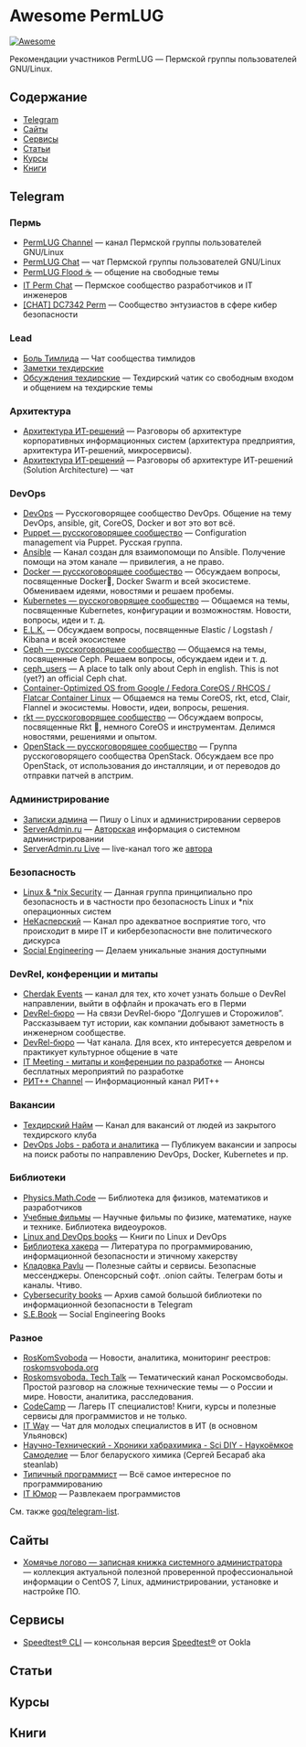 # Awesome PermLUG

[![Awesome](https://awesome.re/badge.svg)](https://awesome.re)

Рекомендации участников PermLUG — Пермской группы пользователей GNU/Linux.

## Содержание
- [Telegram](#telegram)
- [Сайты](#сайты)
- [Сервисы](#сервисы)
- [Статьи](#статьи)
- [Курсы](#курсы)
- [Книги](#книги)

## Telegram
### Пермь
- [PermLUG Channel](https://t.me/permlug) — канал Пермской группы пользователей GNU/Linux
- [PermLUG Chat](https://t.me/permlug_chat) — чат Пермской группы пользователей GNU/Linux
- [PermLUG Flood ☕️](https://t.me/permlug_flood) — общение на свободные темы
- [IT Реrm Сhаt](https://t.me/itperm_chat) — Пepмcкое сообщество разработчиков и IT инженеров
- [[CHAT] DC7342 Perm](https://t.me/dc7342) — Сообщество энтузиастов в сфере кибер безопасности
### Lead
- [Боль Тимлида](https://t.me/TeamLeadTalks) — Чат сообщества тимлидов
- [Заметки техдирские](https://t.me/ctorecords)
- [Обсуждения техдирские](https://t.me/ctorecordschat) — Техдирский чатик со свободным входом и общением на техдирские темы
### Архитектура
- [Архитектура ИТ-решений](https://t.me/it_arch) — Разговоры об архитектуре корпоративных информационных систем (архитектура предприятия, архитектура ИТ-решений, микросервисы).
- [Архитектура ИТ-решений](https://t.me/itarchitect) — Разговоры об архитектуре ИТ-решений (Solution Architecture) — чат
### DevOps
- [DevOps](https://t.me/ru_devops) — Русскоговорящее сообщество DevOps. Общение на тему DevOps, ansible, git, CoreOS, Docker и вот это вот всё.
- [Puppet — русскоговорящее сообщество](https://t.me/puppet_ru) — Configuration management via Puppet. Русская группа.
- [Ansible](https://t.me/pro_ansible) — Канал создан для взаимопомощи по Ansible. Получение помощи на этом канале — привилегия, а не право.
- [Docker — русскоговорящее сообщество](https://t.me/docker_ru) — Обсуждаем вопросы, посвященные Docker🐳, Docker Swarm и всей экосистеме. Обмениваем идеями, новостями и решаем пробемы.
- [Kubernetes — русскоговорящее сообщество](https://t.me/kubernetes_ru) — Общаемся на темы, посвященные Kubernetes, конфигурации и возможностям. Новости, вопросы, идеи и т. д.
- [E.L.K.](https://t.me/elk_ru) — Обсуждаем вопросы, посвященные Elastic / Logstash / Kibana и всей экосистеме
- [Ceph — русскоговорящее сообщество](https://t.me/ceph_ru) — Общаемся на темы, посвященные Ceph. Решаем вопросы, обсуждаем идеи и т. д.
- [ceph_users](https://t.me/ceph_users) — A place to talk only about Ceph in english. This is not (yet?) an official Ceph chat.
- [Container-Optimized OS from Google / Fedora CoreOS / RHCOS / Flatcar Container Linux](https://t.me/coreos_ru) — Общаемся на темы CoreOS, rkt, etcd, Clair, Flannel и экосистемы. Новости, идеи, вопросы, решения.
- [rkt — русскоговорящее сообщество](https://t.me/rkt_ru) — Обсуждаем вопросы, посвященные Rkt 🚀, немного CoreOS и инструментам. Делимся новостями, решениями и опытом.
- [OpenStack — русскоговорящее сообщество](https://t.me/openstack_ru) — Группа русскоговорящего сообщества OpenStack. Обсуждаем все про OpenStack, от использования до инсталляции, и от переводов до отправки патчей в апстрим.
### Администрирование
- [Записки админа](https://t.me/SysadminNotes) — Пишу о Linux и администрировании серверов
- [ServerAdmin.ru](https://t.me/srv_admin) — [Авторская](https://t.me/zeroxzed) информация о системном администрировании
- [ServerAdmin.ru Live](https://t.me/srv_admin_live) — live-канал того же [автора](https://t.me/zeroxzed)
### Безопасность
- [Linux & *nix Security]() — Данная группа принципиально про безопасность и в частности про безопасность Linux и *nix операционных систем
- [НеКасперский](https://t.me/NeKaspersky) — Канал про адекватное восприятие того, что происходит в мире IT и кибербезопасности вне политического дискурса
- [Social Engineering](https://t.me/Social_engineering) — Делаем уникальные знания доступными
### DevRel, конференции и митапы
- [Cherdak Events](https://t.me/DevRelPerm) — канал для тех, кто хочет узнать больше о DevRel направлении, выйти в оффлайн и прокачать его в Перми
- [DevRel-бюро](https://t.me/devrel_ru) — На связи DevRel-бюро “Долгушев и Сторожилов”. Рассказываем тут истории, как компании добывают заметность в инженерном сообществе.
- [DevRel-бюро](https://t.me/devrel_ru_chat) — Чат канала. Для всех, кто интересуется деврелом и практикует культурное общение в чате
- [IT Meeting - митапы и конференции по разработке](https://t.me/ITMeeting) — Анонсы бесплатных мероприятий по разработке
- [РИТ++ Channel](https://t.me/RITFestChannel) — Информационный канал РИТ++
### Вакансии
- [Техдирский Найм](https://t.me/ctorecordshr) — Канал для вакансий от людей из закрытого техдирского клуба
- [DevOps Jobs - работа и аналитика](https://t.me/devops_jobs) — Публикуем вакансии и запросы на поиск работы по направлению DevOps, Docker, Kubernetes и пр.
### Библиотеки
- [Physics.Math.Code](https://t.me/physics_lib) — Библиотека для физиков, математиков и разработчиков
- [Учебные фильмы](https://t.me/maths_lib) — Научные фильмы по физике, математике, науке и технике. Библиотека видеоуроков.
- [Linux and DevOps books](https://t.me/linux_books) — Книги по Linux и DevOps
- [Библиотека хакера](https://t.me/hackerlib) — Литература по программированию, информационной безопасности и этичному хакерству
- [Кладовка Pavlu](https://t.me/joinchat/AAAAAE_Cu9rTSOgF7uolrg) — Полезные сайты и сервисы. Безопасные мессенджеры. Опенсорсный софт. .onion сайты. Телеграм боты и каналы. Чтиво.
- [Cybersecurity books](https://t.me/hlfiles) — Архив самой большой библиотеки по информационной безопасности в Telegram
- [S.E.Book](https://t.me/S_E_Book) — Social Engineering Books
### Разное
- [RosKomSvoboda](https://t.me/roskomsvoboda) — Новости, аналитика, мониторинг реестров: [roskomsvoboda.org](https://roskomsvoboda.org)
- [Roskomsvoboda. Tech Talk](https://t.me/rks_tech_talk) — Тематический канал Роскомсвободы. Простой разговор на сложные технические темы — о России и мире. Новости, аналитика, расследования.
- [CodeCamp](https://t.me/campcode) — Лагерь IT специалистов! Книги, курсы и полезные сервисы для программистов и не только.
- [IT Way](https://t.me/it_way_chat) — Чат для молодых специалистов в ИТ (в основном Ульяновск)
- [Научно-Технический - Хроники хабрахимика - Sci DIY - Наукоёмкое Самоделие](https://t.me/lab66) — Блог беларуского химика (Cергей Бесараб aka steanlab)
- [Типичный программист](https://t.me/tproger_official) — Всё самое интересное по программированию
- [IT Юмор](https://t.me/ithumor) — Развлекаем программистов

См. также [goq/telegram-list](https://github.com/goq/telegram-list).

## Сайты
- [Хомячье логово — записная книжка системного администратора](https://hamsterden.ru/) — коллекция актуальной полезной проверенной профессиональной информации о CentOS 7, Linux, администрировании, установке и настройке ПО.

## Сервисы
- [Speedtest® CLI](https://www.speedtest.net/apps/cli) — консольная версия [Speedtest®](https://www.speedtest.net/) от Ookla

## Статьи

## Курсы

## Книги
